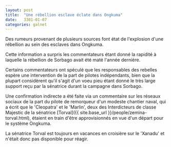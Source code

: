 ```yaml
---
layout: post
title:  "Une rébellion esclave éclate dans Ongkuma"
date:   3301-01-07
categories: galnet
---
```

Des rumeurs provenant de plusieurs sources font état de l'explosion d'une rébellion au sein des esclaves dans Ongkuma.

Cette information a surpris les commentateurs étant donné la rapidité à laquelle la rébellion de Sorbago avait été maté l'année dernière.

Certains commentateurs ont spéculé que les responsables des rebelles espère une intervention de la part de pilotes indépendants, bien que la plupart considèrent qu'il s'agit d'un voeu pieu étant donné le très large support reçu par la sénatrice durant la campagne dans Sorbago.

Une confirmation indirecte a été faite via un commentaire sur les réseaux sociaux de la part du pilote de remorqueur d'un modeste chantier naval, qui a écrit que le 'Cleopatra' et le 'Marlin', deux des Interdicteurs de classe Majestic de la sénatrice [Torval]({{ site.base_url }}/people/zemina-torval.html), étaient en train d'être approvisionnés en vue d'un départ pour le système Ongkuma.

La sénatrice Torval est toujours en vacances en croisière sur le 'Xanadu' et n'était donc pas disponible pour réagir.
